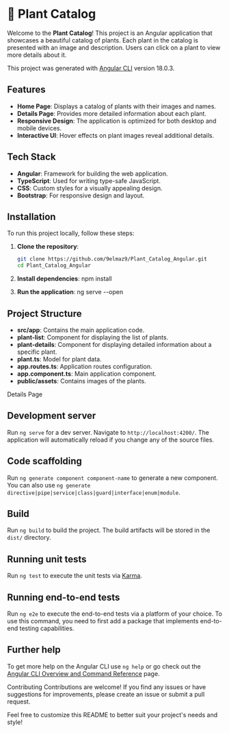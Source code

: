 # 🌿 Plant Catalog
Welcome to the **Plant Catalog**! This project is an Angular application that showcases a beautiful catalog of plants. Each plant in the catalog is presented with an image and description. Users can click on a plant to view more details about it.

This project was generated with [Angular CLI](https://github.com/angular/angular-cli) version 18.0.3.

## Features

- **Home Page**: Displays a catalog of plants with their images and names.
- **Details Page**: Provides more detailed information about each plant.
- **Responsive Design**: The application is optimized for both desktop and mobile devices.
- **Interactive UI**: Hover effects on plant images reveal additional details.

## Tech Stack

- **Angular**: Framework for building the web application.
- **TypeScript**: Used for writing type-safe JavaScript.
- **CSS**: Custom styles for a visually appealing design.
- **Bootstrap**: For responsive design and layout.


## Installation

To run this project locally, follow these steps:

1. **Clone the repository**:
   ```sh
   git clone https://github.com/9elmaz9/Plant_Catalog_Angular.git
   cd Plant_Catalog_Angular
   
 2. **Install dependencies**:
    npm install

3. **Run the application**:
   ng serve --open




##  Project Structure
- **src/app**: Contains the main application code.
- **plant-list**: Component for displaying the list of plants.
- **plant-details**: Component for displaying detailed information about a specific plant.
- **plant.ts**: Model for plant data.
- **app.routes.ts**: Application routes configuration.
- **app.component.ts**: Main application component.
- **public/assets**: Contains images of the plants.


Details Page
 
## Development server

Run `ng serve` for a dev server. Navigate to `http://localhost:4200/`. The application will automatically reload if you change any of the source files.

## Code scaffolding

Run `ng generate component component-name` to generate a new component. You can also use `ng generate directive|pipe|service|class|guard|interface|enum|module`.

## Build

Run `ng build` to build the project. The build artifacts will be stored in the `dist/` directory.

## Running unit tests

Run `ng test` to execute the unit tests via [Karma](https://karma-runner.github.io).

## Running end-to-end tests

Run `ng e2e` to execute the end-to-end tests via a platform of your choice. To use this command, you need to first add a package that implements end-to-end testing capabilities.

## Further help

To get more help on the Angular CLI use `ng help` or go check out the [Angular CLI Overview and Command Reference](https://angular.dev/tools/cli) page.


Contributing
Contributions are welcome! If you find any issues or have suggestions for improvements, please create an issue or submit a pull request.

Feel free to customize this README to better suit your project's needs and style!


